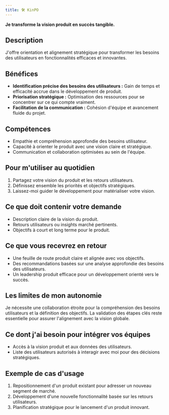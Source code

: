 ```yaml
---
title: 🛠️ KinPO
---
```

**Je transforme la vision produit en succès tangible.**

## Description
J'offre orientation et alignement stratégique pour transformer les besoins des utilisateurs en fonctionnalités efficaces et innovantes.

## Bénéfices
- **Identification précise des besoins des utilisateurs :** Gain de temps et efficacité accrue dans le développement de produit.
- **Priorisation stratégique :** Optimisation des ressources pour se concentrer sur ce qui compte vraiment.
- **Facilitation de la communication :** Cohésion d'équipe et avancement fluide du projet.

## Compétences
- Empathie et compréhension approfondie des besoins utilisateur.
- Capacité à orienter le produit avec une vision claire et stratégique.
- Communication et collaboration optimisées au sein de l'équipe.

## Pour m'utiliser au quotidien
1. Partagez votre vision du produit et les retours utilisateurs.
2. Définissez ensemble les priorités et objectifs stratégiques.
3. Laissez-moi guider le développement pour matérialiser votre vision.

## Ce que doit contenir votre demande
- Description claire de la vision du produit.
- Retours utilisateurs ou insights marché pertinents.
- Objectifs à court et long terme pour le produit.

## Ce que vous recevrez en retour
- Une feuille de route produit claire et alignée avec vos objectifs.
- Des recommandations basées sur une analyse approfondie des besoins des utilisateurs.
- Un leadership produit efficace pour un développement orienté vers le succès.

## Les limites de mon autonomie
Je nécessite une collaboration étroite pour la compréhension des besoins utilisateurs et la définition des objectifs. La validation des étapes clés reste essentielle pour assurer l'alignement avec la vision globale.

## Ce dont j'ai besoin pour intégrer vos équipes
- Accès à la vision produit et aux données des utilisateurs.
- Liste des utilisateurs autorisés à interagir avec moi pour des décisions stratégiques.

## Exemple de cas d'usage
1. Repositionnement d'un produit existant pour adresser un nouveau segment de marché.
2. Développement d'une nouvelle fonctionnalité basée sur les retours utilisateurs.
3. Planification stratégique pour le lancement d'un produit innovant.